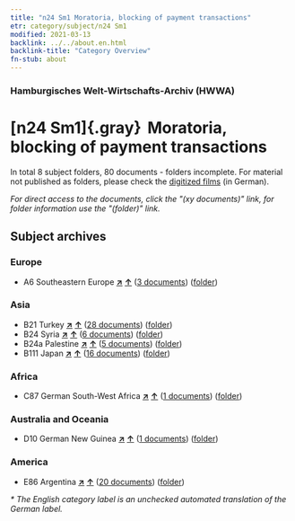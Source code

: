 ```yaml
---
title: "n24 Sm1 Moratoria, blocking of payment transactions"
etr: category/subject/n24 Sm1
modified: 2021-03-13
backlink: ../../about.en.html
backlink-title: "Category Overview"
fn-stub: about
---
```


### Hamburgisches Welt-Wirtschafts-Archiv (HWWA)
# [n24 Sm1]{.gray}&#8201; Moratoria, blocking of payment transactions&#160; 





In total 8 subject folders, 80 documents - folders incomplete.
For material not published as folders, please check the [digitized films](/film/h1_sh) (in German).

_For direct access to the documents, click the "(xy documents)" link, for folder information use the "(folder)" link._

## Subject archives



### Europe

- A6 Southeastern Europe [**&nearr;**](../../../geo/i/140900/about.en.html "Southeastern Europe (all folders)") [**&uarr;**](../../../geo/about.en.html#A6 "Country category system") (<a href="https://pm20.zbw.eu/dfgview/sh/140900,145340" title="about: Southeastern Europe : Moratoria, blocking of payment transactions" target="_blank">3 documents</a>) ([folder](http://purl.org/pressemappe20/folder/sh/140900,145340))

### Asia

- B21 Turkey [**&nearr;**](../../../geo/i/141111/about.en.html "Turkey (all folders)") [**&uarr;**](../../../geo/about.en.html#B21 "Country category system") (<a href="https://pm20.zbw.eu/dfgview/sh/141111,145340" title="about: Turkey : Moratoria, blocking of payment transactions" target="_blank">28 documents</a>) ([folder](http://purl.org/pressemappe20/folder/sh/141111,145340))
- B24 Syria [**&nearr;**](../../../geo/i/141114/about.en.html "Syria (all folders)") [**&uarr;**](../../../geo/about.en.html#B24 "Country category system") (<a href="https://pm20.zbw.eu/dfgview/sh/141114,145340" title="about: Syria : Moratoria, blocking of payment transactions" target="_blank">6 documents</a>) ([folder](http://purl.org/pressemappe20/folder/sh/141114,145340))
- B24a Palestine [**&nearr;**](../../../geo/i/141115/about.en.html "Palestine (all folders)") [**&uarr;**](../../../geo/about.en.html#B24a "Country category system") (<a href="https://pm20.zbw.eu/dfgview/sh/141115,145340" title="about: Palestine : Moratoria, blocking of payment transactions" target="_blank">5 documents</a>) ([folder](http://purl.org/pressemappe20/folder/sh/141115,145340))
- B111 Japan [**&nearr;**](../../../geo/i/141272/about.en.html "Japan (all folders)") [**&uarr;**](../../../geo/about.en.html#B111 "Country category system") (<a href="https://pm20.zbw.eu/dfgview/sh/141272,145340" title="about: Japan : Moratoria, blocking of payment transactions" target="_blank">16 documents</a>) ([folder](http://purl.org/pressemappe20/folder/sh/141272,145340))

### Africa

- C87 German South-West Africa [**&nearr;**](../../../geo/i/141450/about.en.html "German South-West Africa (all folders)") [**&uarr;**](../../../geo/about.en.html#C87 "Country category system") (<a href="https://pm20.zbw.eu/dfgview/sh/141450,145340" title="about: German South-West Africa : Moratoria, blocking of payment transactions" target="_blank">1 documents</a>) ([folder](http://purl.org/pressemappe20/folder/sh/141450,145340))

### Australia and Oceania

- D10 German New Guinea [**&nearr;**](../../../geo/i/141601/about.en.html "German New Guinea (all folders)") [**&uarr;**](../../../geo/about.en.html#D10 "Country category system") (<a href="https://pm20.zbw.eu/dfgview/sh/141601,145340" title="about: German New Guinea : Moratoria, blocking of payment transactions" target="_blank">1 documents</a>) ([folder](http://purl.org/pressemappe20/folder/sh/141601,145340))

### America

- E86 Argentina [**&nearr;**](../../../geo/i/141692/about.en.html "Argentina (all folders)") [**&uarr;**](../../../geo/about.en.html#E86 "Country category system") (<a href="https://pm20.zbw.eu/dfgview/sh/141692,145340" title="about: Argentina : Moratoria, blocking of payment transactions" target="_blank">20 documents</a>) ([folder](http://purl.org/pressemappe20/folder/sh/141692,145340))


_* The English category label is an unchecked automated translation of the German label._

